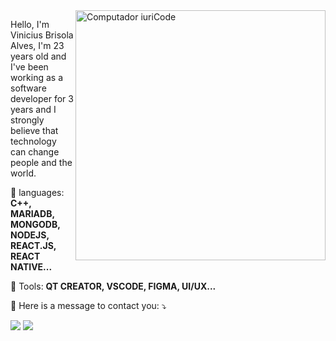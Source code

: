 <img src="https://raw.githubusercontent.com/MicaelliMedeiros/micaellimedeiros/master/image/computer-illustration.png" min-width="400px" max-width="400px" width="400px" align="right" alt="Computador iuriCode">

<p align="left"> 
  Hello, I'm Vinicius Brisola Alves, I'm 23 years old and I've been working as a software developer for 3 years and I strongly believe that technology can change people and the world.
</p>

<p align="left">
  🦄 languages: <strong>C++, MARIADB, MONGODB, NODEJS, REACT.JS, REACT NATIVE...</strong>
</p>

<p align="left">
  💼 Tools: <strong>QT CREATOR, VSCODE, FIGMA, UI/UX...</strong>
</p>

<p align="left">
  💌 Here is a message to contact you: ⤵️
</p>

<p align="left">
  <a href="#" alt="Linkedin">
  <img src="https://img.shields.io/badge/-Linkedin-0e76a8?style=flat-square&logo=Linkedin&logoColor=white&link=[(https://www.linkedin.com/in/viniciusbrisola/)]" /></a>

  <a href="#" alt="WhatsApp">
  <img src="https://img.shields.io/badge/-WhatsApp-25d366?style=flat-square&labelColor=25d366&logo=whatsapp&logoColor=white&link=(https://api.whatsapp.com/send?phone=5551997905379&text=OLA%20VINI)"/></a>
</p>  
